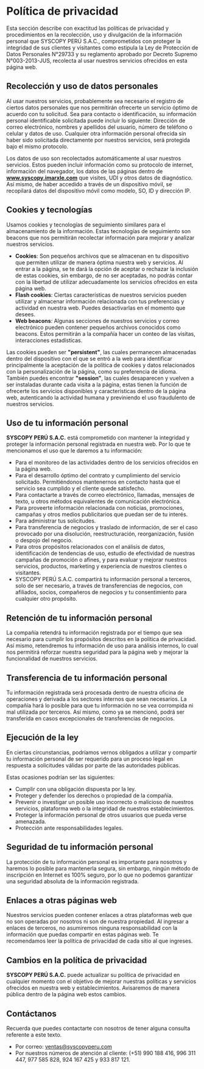 # Política de privacidad

Esta sección describe con exactitud las políticas de privacidad y procedimientos en la recolección, uso y divulgación de la información personal que SYSCOPY PERÚ S.A.C., comprometidos con proteger la integridad de sus clientes y visitantes como estipula la Ley de Protección de Datos Personales N°29733 y su reglamento aprobado por Decreto Supremo N°003-2013-JUS, recolecta al usar nuestros servicios ofrecidos en esta página web.

## Recolección y uso de datos personales

Al usar nuestros servicios, probablemente sea necesario el registro de ciertos datos personales que nos permitirán ofrecerte un servicio óptimo de acuerdo con tu solicitud. Sea para contacto o identificación, su información personal identificable solicitada puede incluir lo siguiente: Dirección de correo electrónico, nombres y apellidos del usuario, número de teléfono o celular y datos de uso. Cualquier otra información personal ofrecida sin haber sido solicitada directamente por nuestros servicios, será protegida bajo el mismo protocolo.

Los datos de uso son recolectados automáticamente al usar nuestros servicios. Estos pueden incluir información como su protocolo de internet, información del navegador, los datos de las páginas dentro de **www.syscopy.imarxle.com** que visites, UDI y otros datos de diagnóstico. Así mismo, de haber accedido a través de un dispositivo móvil, se recopilará datos del dispositivo móvil como modelo, SO, ID y dirección IP.

## Cookies y tecnologías 

Usamos cookies y tecnologías de seguimiento similares para el almacenamiento de la información. Estas tecnologías de seguimiento son beacons que nos permitirán recolectar información para mejorar y analizar nuestros servicios.

-	**Cookies**: Son pequeños archivos que se almacenan en tu dispositivo que permiten utilizar de manera óptima nuestra web y servicios. Al entrar a la página, se te dará la opción de aceptar o rechazar la inclusión de estas cookies, sin embargo, de no ser aceptadas, no podrás contar con la libertad de utilizar adecuadamente los servicios ofrecidos en esta página web.
-	**Flash cookies**: Ciertas características de nuestros servicios pueden utilizar y almacenar información relacionada con tus preferencias y actividad en nuestra web. Puedes desactivarlas en el momento que desees.
-	**Web beacons**: Algunas secciones de nuestros servicios y correo electrónico pueden contener pequeños archivos conocidos como beacons. Estos permitirán a la compañía hacer un conteo de las visitas, interacciones estadísticas.

Las cookies pueden ser **"persistent"**, las cuales permanecen almacenadas dentro del dispositivo con el que se entró a la web para identificar principalmente la aceptación de la política de cookies y datos relacionados con la personalización de la página, como su preferencia de idioma. También puedes encontrar **"session”**, las cuales desaparecen y vuelven a ser instaladas durante cada visita a la página, estas tienen la función de ofrecerte los servicios disponibles y características dentro de la página web, autenticando la actividad humana y previniendo el uso fraudulento de nuestros servicios.

## Uso de tu información personal

**SYSCOPY PERÚ S.A.C.** está comprometido con mantener la integridad y proteger la información personal registrada en nuestra web. Por lo que te mencionamos el uso que le daremos a tu información:

-	Para el monitoreo de las actividades dentro de los servicios ofrecidos en la página web.
-	Para el desarrollo óptimo del contrato y cumplimiento del servicio solicitado. Permitiéndonos mantenernos en contacto hasta que el servicio sea cumplido y el cliente quede satisfecho.
-	Para contactarte a través de correo electrónico, llamadas, mensajes de texto, u otros métodos equivalentes de comunicación electrónica. 
-	Para proveerte información relacionada con noticias, promociones, campañas y otros medios publicitarios que puedan ser de tu interés.
-	Para administrar tus solicitudes.
-	Para transferencia de negocios y traslado de información, de ser el caso provocado por una disolución, reestructuración, reorganización, fusión o despojo del negocio.
-	Para otros propósitos relacionados con el análisis de datos, identificación de tendencias de uso, estudio de efectividad de nuestras campañas de promoción o afines, y para evaluar y mejorar nuestros servicios, productos, marketing y experiencia de nuestros clientes o visitantes.
-	SYSCOPY PERÚ S.A.C. compartirá tu información personal a terceros, solo de ser necesario, a través de transferencias de negocios, con afiliados, socios, compañeros de negocios y tu consentimiento para cualquier otro propósito.

## Retención de tu información personal

La compañía retendrá tu información registrada por el tiempo que sea necesario para cumplir los propósitos descritos en la política de privacidad. Así mismo, retendremos tu información de uso para análisis internos, lo cual nos permitirá reforzar nuestra seguridad para la página web y mejorar la funcionalidad de nuestros servicios.

## Transferencia de tu información personal

Tu información registrada será procesada dentro de nuestra oficina de operaciones y derivada a los sectores internos que sean necesarios. La compañía hará lo posible para que tu información no se vea corrompida ni mal utilizada por terceros. Así mismo, como ya se mencionó, podrá ser transferida en casos excepcionales de transferencias de negocios.

## Ejecución de la ley

En ciertas circunstancias, podríamos vernos obligados a utilizar y compartir tu información personal de ser requerido para un proceso legal en respuesta a solicitudes válidas por parte de las autoridades públicas.

Estas ocasiones podrían ser las siguientes:

-	Cumplir con una obligación dispuesta por la ley.
-	Proteger y defender los derechos o propiedad de la compañía.
-	Prevenir o investigar un posible uso incorrecto o malicioso de nuestros servicios, plataforma web o la integridad de nuestros establecimientos.
-	Proteger la información personal de otros usuarios que pueda verse amenazada.
-	Protección ante responsabilidades legales.

## Seguridad de tu información personal

La protección de tu información personal es importante para nosotros y haremos lo posible para mantenerla segura, sin embargo, ningún método de inscripción en Internet es 100% seguro, por lo que no podemos garantizar una seguridad absoluta de la información registrada.

## Enlaces a otras páginas web

Nuestros servicios pueden contener enlaces a otras plataformas web que no son operadas por nosotros ni son de nuestra propiedad. Al ingresar a enlaces de terceros, no asumiremos ninguna responsabilidad con la información que puedas compartir en estas páginas web. Te recomendamos leer la política de privacidad de cada sitio al que ingreses.

## Cambios en la política de privacidad

**SYSCOPY PERÚ S.A.C.**  puede actualizar su política de privacidad en cualquier momento con el objetivo de mejorar nuestras políticas y servicios ofrecidos en nuestra web y establecimientos. Avisaremos de manera pública dentro de la página web estos cambios.

## Contáctanos

Recuerda que puedes contactarte con nosotros de tener alguna consulta referente a este texto.

-	Por correo: ventas@syscopyperu.com
-	Por nuestros números de atención al cliente: (+51) 990 188 416, 996 311 447, 977 585 828, 924 167 425 y 933 817 121.
